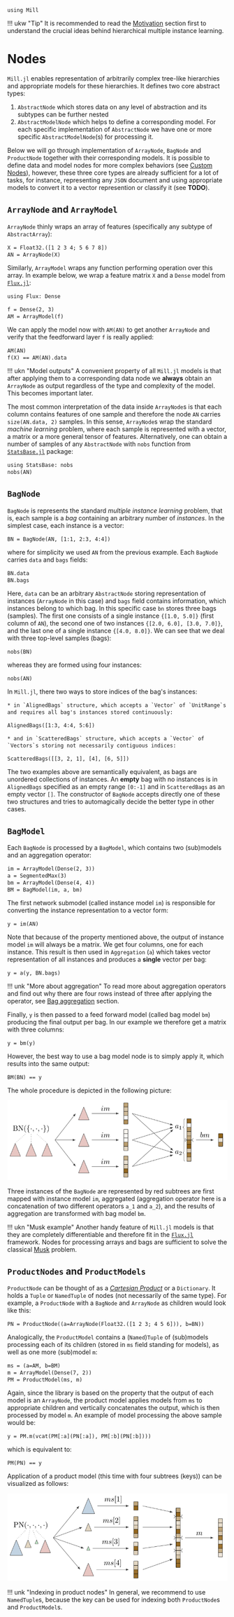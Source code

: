 ```@setup mill 
using Mill
```

!!! ukw "Tip"
    It is recommended to read the [Motivation](@ref) section first to understand the crucial ideas behind hierarchical multiple instance learning.

# Nodes

`Mill.jl` enables representation of arbitrarily complex tree-like hierarchies and appropriate models for these hierarchies. It defines two core abstract types:

1. `AbstractNode` which stores data on any level of abstraction and its subtypes can be further nested
2. `AbstractModelNode` which helps to define a corresponding model. For each specific implementation of `AbstractNode` we have one or more specific `AbstractModelNode`(s) for processing it.

Below we will go through implementation of `ArrayNode`, `BagNode` and `ProductNode` together with their corresponding models. It is possible to define data and model nodes for more complex behaviors (see [Custom Nodes](@ref)), however, these three core types are already sufficient for a lot of tasks, for instance, representing any `JSON` document and using appropriate models to convert it to a vector represention or classify it (see **TODO**).

## `ArrayNode` and `ArrayModel`

`ArrayNode` thinly wraps an array of features (specifically any subtype of `AbstractArray`):

```@repl mill
X = Float32.([1 2 3 4; 5 6 7 8])
AN = ArrayNode(X)
```

Similarly, `ArrayModel` wraps any function performing operation over this array. In example below, we wrap a feature matrix `X` and a `Dense` model from [`Flux.jl`](https://fluxml.ai):

```@example mill
using Flux: Dense
```

```@repl mill
f = Dense(2, 3)
AM = ArrayModel(f)
```

We can apply the model now with `AM(AN)` to get another `ArrayNode` and verify that the feedforward layer `f` is really applied:

```@repl mill
AM(AN)
f(X) == AM(AN).data
```

!!! ukn "Model outputs"
    A convenient property of all `Mill.jl` models is that after applying them to a corresponding data node we **always** obtain an `ArrayNode` as output regardless of the type and complexity of the model. This becomes important later.

The most common interpretation of the data inside `ArrayNode`s is that each column contains features of one sample and therefore the node `AN` carries `size(AN.data, 2)` samples. In this sense, `ArrayNode`s wrap the standard *machine learning* problem, where each sample is represented with a vector, a matrix or a more general tensor of features. Alternatively, one can obtain a number of samples of any `AbstractNode` with `nobs` function from [`StatsBase.jl`](https://github.com/JuliaStats/StatsBase.jl) package:

```@repl mill
using StatsBase: nobs
nobs(AN)
```

## `BagNode`

`BagNode` is represents the standard *multiple instance learning* problem, that is, each sample is a *bag* containing an arbitrary number of *instances*. In the simplest case, each instance is a vector:

```@repl mill
BN = BagNode(AN, [1:1, 2:3, 4:4])
```

where for simplicity we used `AN` from the previous example. Each `BagNode` carries `data` and `bags` fields:

```@repl mill
BN.data
BN.bags
```

Here, `data` can be an arbitrary `AbstractNode` storing representation of instances (`ArrayNode` in this case) and `bags` field contains information, which instances belong to which bag. In this specific case `bn` stores three bags (samples). The first one consists of a single instance `{[1.0, 5.0]}` (first column of `AN`), the second one of two instances `{[2.0, 6.0], [3.0, 7.0]}`, and the last one of a single instance `{[4.0, 8.0]}`. We can see that we deal with three top-level samples (bags):

```@repl mill
nobs(BN)
```

whereas they are formed using four instances:

```@repl mill
nobs(AN)
```

In `Mill.jl`, there two ways to store indices of the bag's instances:

    * in `AlignedBags` structure, which accepts a `Vector` of `UnitRange`s and requires all bag's instances stored continuously:

```@repl mill
AlignedBags([1:3, 4:4, 5:6])
```

    * and in `ScatteredBags` structure, which accepts a `Vector` of `Vectors`s storing not necessarily contiguous indices:

```@repl mill
ScatteredBags([[3, 2, 1], [4], [6, 5]])
```

The two examples above are semantically equivalent, as bags are unordered collections of instances. An **empty** bag with no instances is in `AlignedBags` specified as an empty range `[0:-1]` and in `ScatteredBags` as an empty vector `[]`. The constructor of `BagNode` accepts directly one of these two structures and tries to automagically decide the better type in other cases.

## `BagModel`

Each `BagNode` is processed by a `BagModel`, which contains two (sub)models and an aggregation operator:

```@repl mill
im = ArrayModel(Dense(2, 3))
a = SegmentedMax(3)
bm = ArrayModel(Dense(4, 4))
BM = BagModel(im, a, bm)
```

The first network submodel (called instance model `im`) is responsible for converting the instance representation to a vector form:

```@repl mill
y = im(AN)
```

Note that because of the property mentioned above, the output of instance model `im` will always be a matrix. We get four columns, one for each instance. This result is then used in `Aggregation` (`a`) which takes vector representation of all instances and produces a **single** vector per bag:

```@repl mill
y = a(y, BN.bags)
```

!!! unk "More about aggregation"
    To read more about aggregation operators and find out why there are four rows instead of three after applying the operator, see [Bag aggregation](@ref) section.

Finally, `y` is then passed to a feed forward model (called bag model `bm`) producing the final output per bag. In our example we therefore get a matrix with three columns:

```@repl mill
y = bm(y)
```

However, the best way to use a bag model node is to simply apply it, which results into the same output:

```@repl mill
BM(BN) == y
```

The whole procedure is depicted in the following picture:

![](../assets/bagmodel.svg)

Three instances of the `BagNode` are represented by red subtrees are first mapped with instance model `im`, aggregated (aggregation operator here is a concatenation of two different operators ``a_1`` and ``a_2``), and the results of aggregation are transformed with bag model `bm`.

!!! ukn "Musk example"
    Another handy feature of `Mill.jl` models is that they are completely differentiable and therefore fit in the [`Flux.jl`](https://fluxml.ai) framework. Nodes for processing arrays and bags are sufficient to solve the classical [Musk](@ref) problem.

## `ProductNodes` and `ProductModels`

`ProductNode` can be thought of as a [*Cartesian Product*](https://en.wikipedia.org/wiki/Cartesian_product) or a `Dictionary`. It holds a `Tuple` or `NamedTuple` of nodes (not necessarily of the same type). For example, a `ProductNode` with a `BagNode` and `ArrayNode` as children would look like this:

```@repl mill
PN = ProductNode((a=ArrayNode(Float32.([1 2 3; 4 5 6])), b=BN))
```

Analogically, the `ProductModel` contains a (`Named`)`Tuple` of (sub)models processing each of its children (stored in `ms` field standing for models), as well as one more (sub)model `m`:

```@repl mill
ms = (a=AM, b=BM)
m = ArrayModel(Dense(7, 2))
PM = ProductModel(ms, m)
```

Again, since the library is based on the property that the output of each model is an `ArrayNode`, the product model applies models from `ms` to appropriate children and vertically concatenates the output, which is then processed by model `m`. An example of model processing the above sample would be:

```@repl mill
y = PM.m(vcat(PM[:a](PN[:a]), PM[:b](PN[:b])))
```

which is equivalent to:

```@repl mill
PM(PN) == y
```

Application of a product model (this time with four subtrees (keys)) can be visualized as follows:

![](../assets/productmodel.svg)

!!! unk "Indexing in product nodes"
    In general, we recommend to use `NamedTuple`s, because the key can be used for indexing both `ProductNode`s and `ProductModel`s.
